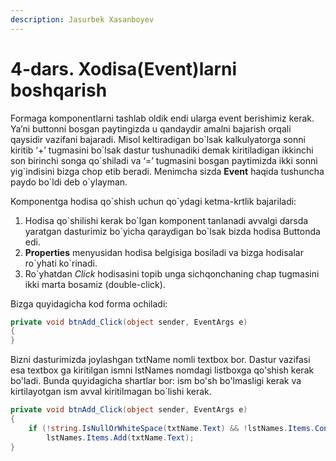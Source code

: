 ```yaml
---
description: Jasurbek Xasanboyev
---
```


# 4-dars. Xodisa\(Event\)larni boshqarish

Formaga komponentlarni tashlab  oldik endi ularga event berishimiz kerak. Ya’ni buttonni bosgan paytingizda u qandaydir amalni bajarish orqali qaysidir vazifani bajaradi. Misol keltiradigan bo\`lsak kalkulyatorga sonni kiritib ‘+’ tugmasini bo\`lsak dastur tushunadiki demak kiritiladigan ikkinchi son birinchi songa qo\`shiladi va ‘=’ tugmasini bosgan paytimizda ikki sonni yig\`indisini bizga chop etib beradi. Menimcha sizda **Event**  haqida tushuncha paydo bo\`ldi deb o\`ylayman.

Komponentga hodisa qo\`shish uchun qo\`ydagi ketma-krtlik bajariladi:

1. Hodisa qo\`shilishi kerak bo\`lgan komponent tanlanadi avvalgi darsda yaratgan dasturimiz bo\`yicha qaraydigan bo\`lsak bizda hodisa Buttonda edi.
2. **Properties** menyusidan hodisa belgisiga bosiladi va bizga hodisalar ro\`yhati ko\`rinadi.
3. Ro\`yhatdan _Click_ hodisasini topib unga sichqonchaning chap tugmasini ikki marta bosamiz \(double-click\).

Bizga quyidagicha kod forma ochiladi:

```csharp
private void btnAdd_Click(object sender, EventArgs e)
{
}
```

Bizni dasturimizda joylashgan txtName nomli textbox bor. Dastur vazifasi esa textbox ga kiritilgan ismni lstNames nomdagi listboxga qo'shish kerak bo'ladi. Bunda quyidagicha shartlar bor: ism bo'sh bo'lmasligi kerak va kirtilayotgan ism avval kiritilmagan bo\`lishi kerak.

```csharp
private void btnAdd_Click(object sender, EventArgs e)
{
    if (!string.IsNullOrWhiteSpace(txtName.Text) && !lstNames.Items.Contains(txtName.Text))
        lstNames.Items.Add(txtName.Text);
}
```

